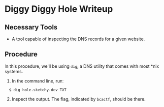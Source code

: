 # Diggy Diggy Hole Writeup

## Necessary Tools

* A tool capable of inspecting the DNS records for a given website.

## Procedure
In this procedure, we'll be using `dig`, a DNS utility that comes with most \*nix systems.

1. In the command line, run:

```shell
  $ dig hole.sketchy.dev TXT
```

2. Inspect the output. The flag, indicated by `bcactf`, should be there.
